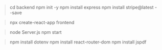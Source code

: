 
> cd backend
> npm init -y
> npm install express
> npm install stripe@latest --save

> npx create-react-app frontend

> node Server.js
> npm start

> npm install dotenv
> npm install react-router-dom
> npm install jspdf
